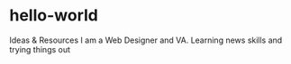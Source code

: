# hello-world
Ideas &amp; Resources
I am a Web Designer and VA. Learning news skills and trying things out
